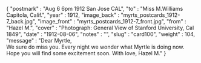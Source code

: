 {
  "postmark" : "Aug 6 6pm 1912 San Jose CAL",
  "to" : "Miss M.Williams<br> Capitola, Calif.",
  "year" : 1912,
  "image_back" : "myrts_postcards_1912-7_back.jpg",
  "image_front" : "myrts_postcards_1912-7_front.jpg",
  "from" : "Hazel M.",
  "cover" : "Photograph: General View of Stanford University, Cal 1849",
  "date" : "1912-08-06",
  "notes" : "",
  "slug" : "card100",
  "weight" : 104,
  "message" : "Dear Myrtle,<br>We sure do miss you. Every night we wonder what Myrtle is doing now. Hope you will find some excitement soon. With love, Hazel M."
}
